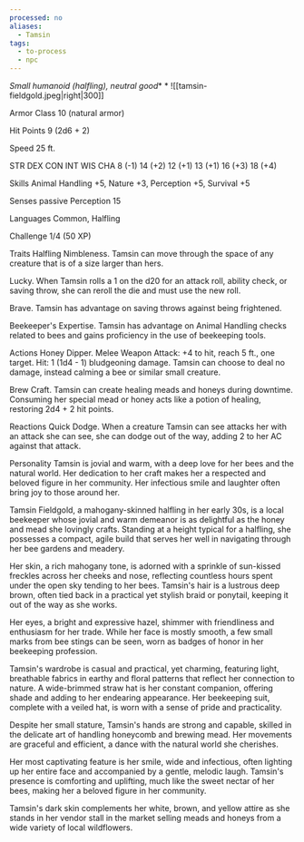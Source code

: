 ```yaml
---
processed: no
aliases:
  - Tamsin
tags:
  - to-process
  - npc
---
```


*Small humanoid (halfling), neutral good**
*
![[tamsin-fieldgold.jpeg|right|300]]

Armor Class 10 (natural armor)

Hit Points 9 (2d6 + 2)

Speed 25 ft.

STR	DEX	CON	INT	WIS	CHA
8 (-1)	14 (+2)	12 (+1)	13 (+1)	16 (+3)	18 (+4)

Skills Animal Handling +5, Nature +3, Perception +5, Survival +5

Senses passive Perception 15

Languages Common, Halfling

Challenge 1/4 (50 XP)

Traits
Halfling Nimbleness. Tamsin can move through the space of any creature that is of a size larger than hers.

Lucky. When Tamsin rolls a 1 on the d20 for an attack roll, ability check, or saving throw, she can reroll the die and must use the new roll.

Brave. Tamsin has advantage on saving throws against being frightened.

Beekeeper's Expertise. Tamsin has advantage on Animal Handling checks related to bees and gains proficiency in the use of beekeeping tools.

Actions
Honey Dipper. Melee Weapon Attack: +4 to hit, reach 5 ft., one target. Hit: 1 (1d4 - 1) bludgeoning damage. Tamsin can choose to deal no damage, instead calming a bee or similar small creature.

Brew Craft. Tamsin can create healing meads and honeys during downtime. Consuming her special mead or honey acts like a potion of healing, restoring 2d4 + 2 hit points.

Reactions
Quick Dodge. When a creature Tamsin can see attacks her with an attack she can see, she can dodge out of the way, adding 2 to her AC against that attack.

Personality
Tamsin is jovial and warm, with a deep love for her bees and the natural world. Her dedication to her craft makes her a respected and beloved figure in her community. Her infectious smile and laughter often bring joy to those around her.

Tamsin Fieldgold, a mahogany-skinned halfling in her early 30s, is a local beekeeper whose jovial and warm demeanor is as delightful as the honey and mead she lovingly crafts. Standing at a height typical for a halfling, she possesses a compact, agile build that serves her well in navigating through her bee gardens and meadery.

Her skin, a rich mahogany tone, is adorned with a sprinkle of sun-kissed freckles across her cheeks and nose, reflecting countless hours spent under the open sky tending to her bees. Tamsin's hair is a lustrous deep brown, often tied back in a practical yet stylish braid or ponytail, keeping it out of the way as she works.

Her eyes, a bright and expressive hazel, shimmer with friendliness and enthusiasm for her trade. While her face is mostly smooth, a few small marks from bee stings can be seen, worn as badges of honor in her beekeeping profession.

Tamsin's wardrobe is casual and practical, yet charming, featuring light, breathable fabrics in earthy and floral patterns that reflect her connection to nature. A wide-brimmed straw hat is her constant companion, offering shade and adding to her endearing appearance. Her beekeeping suit, complete with a veiled hat, is worn with a sense of pride and practicality.

Despite her small stature, Tamsin's hands are strong and capable, skilled in the delicate art of handling honeycomb and brewing mead. Her movements are graceful and efficient, a dance with the natural world she cherishes.

Her most captivating feature is her smile, wide and infectious, often lighting up her entire face and accompanied by a gentle, melodic laugh. Tamsin's presence is comforting and uplifting, much like the sweet nectar of her bees, making her a beloved figure in her community.

Tamsin's dark skin complements her white, brown, and yellow attire as she stands in her vendor stall in the market selling meads and honeys from a wide variety of local wildflowers.